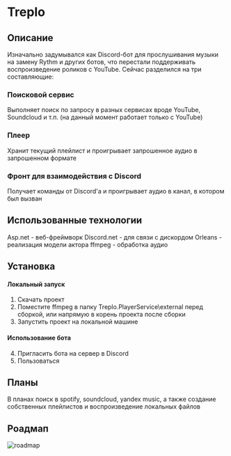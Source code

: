 # Treplo

## Описание ##
Изначально задумывался как Discord-бот для прослушивания музыки на замену Rythm и других ботов, что перестали поддерживать воспроизведение роликов с YouTube. Сейчас разделился на три составляющие:

### Поисковой сервис ###
Выполняет поиск по запросу в разных сервисах вроде YouTube, Soundcloud и т.п. (на данный момент работает только с YouTube)

### Плеер ###
Хранит текущий плейлист и проигрывает запрошенное аудио в запрошенном формате

### Фронт для взаимодействия с Discord ###
Получает команды от Discord'а и проигрывает аудио в канал, в котором был вызван

## Использованные технологии ##
Asp.net - веб-фреймворк
Discord.net - для связи с дискордом
Orleans - реализация модели актора
ffmpeg - обработка аудио

## Установка ##
#### Локальный запуск ####
1) Скачать проект
2) Поместите ffmpeg в папку Treplo.PlayerService\external перед сборкой, или напрямую в корень проекта после сборки
3) Запустить проект на локальной машине
#### Использование бота ####
4) Пригласить бота на сервер в Discord
5) Пользоваться

## Планы ##
В планах поиск в spotify, soundcloud, yandex music, а также создание собственных плейлистов и воспроизведение локальных файлов

## Роадмап ##
![roadmap](https://user-images.githubusercontent.com/81422717/215155762-890e10bc-4319-4873-b473-7bd2ca4c1b66.png)
